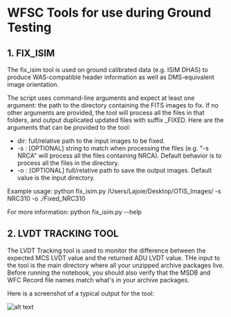# WFSC Tools for use during Ground Testing

## 1. FIX_ISIM
The fix_isim tool is used on ground calibrated data (e.g. ISIM DHAS) to produce WAS-compatible header information as well as 
DMS-equivalent image orientation. 

The script uses command-line arguments and expect at least one argument: the path to the directory containing the FITS images to 
fix. If no other arguments are provided, the tool will process all the files in that folders, and output duplicated updated 
files with suffix _FIXED.  Here are the arguments that can be provided to the tool:

* dir: full/relative path to the input images to be fixed.
* -s : [OPTIONAL] string to match when processing the files (e.g. "-s NRCA" will process all the files containing NRCA). Default 
behavior is to process all the files in the directory.
* -o : [OPTIONAL] full/relative path to save the output images. Default value is the input directory.

Example usage: python fix_isim.py /Users/Lajoie/Desktop/OTIS_Images/ -s NRC310 -o ./Fixed_NRC310

For more information: python fix_isim.py --help


## 2. LVDT TRACKING TOOL
The LVDT Tracking tool is used to monitor the difference between the expected MCS LVDT value and the returned ADU LVDT value. THe 
input to the tool is the main directory where all your unzipped archive packages live. Before running the notebook, you should 
also verify that the MSDB and WFC Record file names match what's in your archive packages.

Here is a screenshot of a typical output for the tool:

![alt text](https://grit.stsci.edu/wfsc/tools/raw/jsc-testing/LVDT_Tool_preview.png "LVDT Tool Preview")
